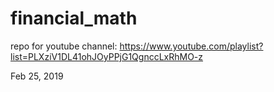 # financial_math

repo for youtube channel: https://www.youtube.com/playlist?list=PLXziV1DL41ohJOyPPjG1QgnccLxRhMO-z

Feb 25, 2019
